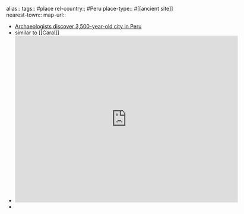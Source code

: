alias::
tags:: #place
rel-country:: #Peru
place-type:: #[[ancient site]]
nearest-town::
map-url::

- [Archaeologists discover 3,500-year-old city in Peru](https://www.bbc.com/news/articles/c07dmx38kyeo)
- similar to [[Caral]]
- <iframe src="https://www.google.com/maps/embed?pb=!1m18!1m12!1m3!1d9624001.93374746!2d-78.00340259217478!3d-9.36672971617483!2m3!1f0!2f0!3f0!3m2!1i1024!2i768!4f13.1!3m3!1m2!1s0x91070555528b0393%3A0x3632b72c1c1d1d10!2zUGXDsWljbywgMTUxMzUsIFBlcnU!5e0!3m2!1sen!2sau!4v1751854367046!5m2!1sen!2sau" width="600" height="450" style="border:0;" allowfullscreen="" loading="lazy" referrerpolicy="no-referrer-when-downgrade"></iframe>
-
